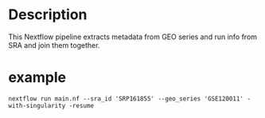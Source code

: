 # Description
This Nextflow pipeline extracts metadata from GEO series and run info from SRA and join them together.

# example
```
nextflow run main.nf --sra_id 'SRP161855' --geo_series 'GSE120011' -with-singularity -resume
```
